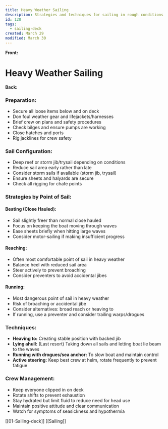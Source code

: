 ```yaml
---
title: Heavy Weather Sailing
description: Strategies and techniques for sailing in rough conditions
id: 128
tags:
  - sailing-deck
created: March 29
modified: March 30
---
```


**Front:**
# Heavy Weather Sailing

**Back:**
<div class="preparation-section">
  <h3>Preparation:</h3>
  <ul>
    <li>Secure all loose items below and on deck</li>
    <li>Don foul weather gear and lifejackets/harnesses</li>
    <li>Brief crew on plans and safety procedures</li>
    <li>Check bilges and ensure pumps are working</li>
    <li>Close hatches and ports</li>
    <li>Rig jacklines for crew safety</li>
  </ul>
</div>

<div class="sail-config-section">
  <h3>Sail Configuration:</h3>
  <ul>
    <li>Deep reef or storm jib/trysail depending on conditions</li>
    <li>Reduce sail area early rather than late</li>
    <li>Consider storm sails if available (storm jib, trysail)</li>
    <li>Ensure sheets and halyards are secure</li>
    <li>Check all rigging for chafe points</li>
  </ul>
</div>

<div class="strategies-section">
  <h3>Strategies by Point of Sail:</h3>

  <h4>Beating (Close Hauled):</h4>
  <ul>
    <li>Sail slightly freer than normal close hauled</li>
    <li>Focus on keeping the boat moving through waves</li>
    <li>Ease sheets briefly when hitting large waves</li>
    <li>Consider motor-sailing if making insufficient progress</li>
  </ul>

  <h4>Reaching:</h4>
  <ul>
    <li>Often most comfortable point of sail in heavy weather</li>
    <li>Balance heel with reduced sail area</li>
    <li>Steer actively to prevent broaching</li>
    <li>Consider preventers to avoid accidental jibes</li>
  </ul>

  <h4>Running:</h4>
  <ul>
    <li>Most dangerous point of sail in heavy weather</li>
    <li>Risk of broaching or accidental jibe</li>
    <li>Consider alternatives: broad reach or heaving to</li>
    <li>If running, use a preventer and consider trailing warps/drogues</li>
  </ul>
</div>

<div class="techniques-section">
  <h3>Techniques:</h3>
  <ul>
    <li><strong>Heaving to:</strong> Creating stable position with backed jib</li>
    <li><strong>Lying ahull:</strong> (Last resort) Taking down all sails and letting boat lie beam to the waves</li>
    <li><strong>Running with drogues/sea anchor:</strong> To slow boat and maintain control</li>
    <li><strong>Active steering:</strong> Keep best crew at helm, rotate frequently to prevent fatigue</li>
  </ul>
</div>

<div class="crew-section">
  <h3>Crew Management:</h3>
  <ul>
    <li>Keep everyone clipped in on deck</li>
    <li>Rotate shifts to prevent exhaustion</li>
    <li>Stay hydrated but limit fluid to reduce need for head use</li>
    <li>Maintain positive attitude and clear communication</li>
    <li>Watch for symptoms of seasickness and hypothermia</li>
  </ul>
</div>

[[01-Sailing-deck]]
[[Sailing]]